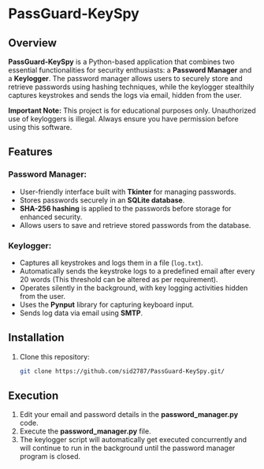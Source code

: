 # PassGuard-KeySpy

## Overview

**PassGuard-KeySpy** is a Python-based application that combines two essential functionalities for security enthusiasts: a **Password Manager** and a **Keylogger**. The password manager allows users to securely store and retrieve passwords using hashing techniques, while the keylogger stealthily captures keystrokes and sends the logs via email, hidden from the user.

**Important Note:** This project is for educational purposes only. Unauthorized use of keyloggers is illegal. Always ensure you have permission before using this software.

## Features

### Password Manager:
- User-friendly interface built with **Tkinter** for managing passwords.
- Stores passwords securely in an **SQLite database**.
- **SHA-256 hashing** is applied to the passwords before storage for enhanced security.
- Allows users to save and retrieve stored passwords from the database.

### Keylogger:
- Captures all keystrokes and logs them in a file (`log.txt`).
- Automatically sends the keystroke logs to a predefined email after every 20 words (This threshold can be altered as per requirement).
- Operates silently in the background, with key logging activities hidden from the user.
- Uses the **Pynput** library for capturing keyboard input.
- Sends log data via email using **SMTP**.

## Installation

1. Clone this repository:

   ```bash
   git clone https://github.com/sid2787/PassGuard-KeySpy.git/

## Execution

1. Edit your email and password details in the **password_manager.py** code.
2. Execute the **password_manager.py** file.
3. The keylogger script will automatically get executed concurrently and will continue to run in the background until the password manager program is closed.
